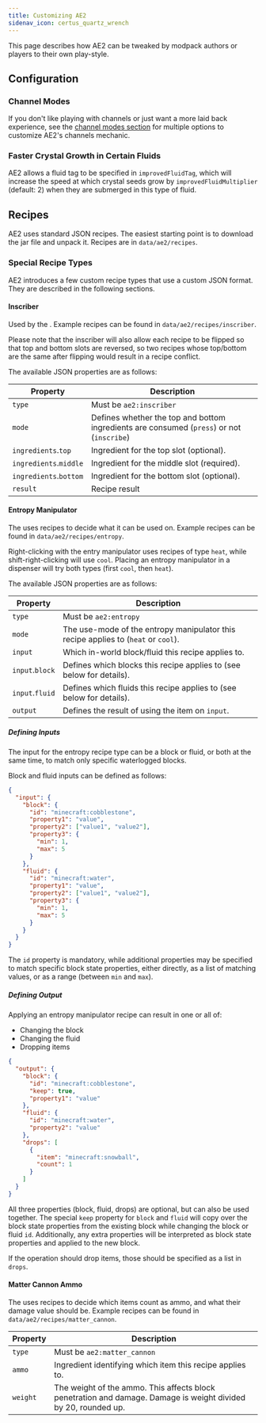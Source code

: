 ```yaml
---
title: Customizing AE2
sidenav_icon: certus_quartz_wrench
---
```


This page describes how AE2 can be tweaked by modpack authors or players to their own play-style.

## Configuration

### Channel Modes

If you don't like playing with channels or just want a more laid back experience, see the
[channel modes section](features/me-network/channels.md#channel-modes) for multiple options
to customize AE2's channels mechanic.

### Faster Crystal Growth in Certain Fluids

AE2 allows a fluid tag to be specified in `improvedFluidTag`, which will increase the speed at which crystal seeds
grow by `improvedFluidMultiplier` (default: 2) when they are submerged in this type of fluid.

## Recipes

AE2 uses standard JSON recipes. The easiest starting point is to download the jar file and unpack it. Recipes are
in `data/ae2/recipes`.

### Special Recipe Types

AE2 introduces a few custom recipe types that use a custom JSON format. They are described in the following sections.

#### Inscriber

Used by the <ItemLink id="inscriber" />. Example recipes can be found in `data/ae2/recipes/inscriber`.

Please note that the inscriber will also allow each recipe to be flipped so that top and bottom slots are reversed, so
two recipes whose top/bottom are the same after flipping would result in a recipe conflict.

The available JSON properties are as follows:

| Property               | Description                                                                               |
| ---------------------- | ----------------------------------------------------------------------------------------- |
| `type`                 | Must be `ae2:inscriber`                                                                   |
| `mode`                 | Defines whether the top and bottom ingredients are consumed (`press`) or not (`inscribe`) |
| `ingredients`.`top`    | Ingredient for the top slot (optional).                                                   |
| `ingredients`.`middle` | Ingredient for the middle slot (required).                                                |
| `ingredients`.`bottom` | Ingredient for the bottom slot (optional).                                                |
| `result`               | Recipe result                                                                             |

#### Entropy Manipulator

The <ItemLink id="entropy_manipulator" /> uses recipes to decide what it can be used on.
Example recipes can be found in `data/ae2/recipes/entropy`.

Right-clicking with the entry manipulator uses recipes of type `heat`, while shift-right-clicking will use `cool`.
Placing an entropy manipulator in a dispenser will try both types (first `cool`, then `heat`).

The available JSON properties are as follows:

| Property        | Description                                                                        |
| --------------- | ---------------------------------------------------------------------------------- |
| `type`          | Must be `ae2:entropy`                                                              |
| `mode`          | The use-mode of the entropy manipulator this recipe applies to (`heat` or `cool`). |
| `input`         | Which in-world block/fluid this recipe applies to.                                 |
| `input`.`block` | Defines which blocks this recipe applies to (see below for details).               |
| `input`.`fluid` | Defines which fluids this recipe applies to (see below for details).               |
| `output`        | Defines the result of using the item on `input`.                                   |

##### Defining Inputs

The input for the entropy recipe type can be a block or fluid, or both at the same time, to match only
specific waterlogged blocks.

Block and fluid inputs can be defined as follows:

```json
{
  "input": {
    "block": {
      "id": "minecraft:cobblestone",
      "property1": "value",
      "property2": ["value1", "value2"],
      "property3": {
        "min": 1,
        "max": 5
      }
    },
    "fluid": {
      "id": "minecraft:water",
      "property1": "value",
      "property2": ["value1", "value2"],
      "property3": {
        "min": 1,
        "max": 5
      }
    }
  }
}
```

The `id` property is mandatory, while additional properties may be specified to match specific block state properties,
either directly, as a list of matching values, or as a range (between `min` and `max`).

##### Defining Output

Applying an entropy manipulator recipe can result in one or all of:

- Changing the block
- Changing the fluid
- Dropping items

```json
{
  "output": {
    "block": {
      "id": "minecraft:cobblestone",
      "keep": true,
      "property1": "value"
    },
    "fluid": {
      "id": "minecraft:water",
      "property2": "value"
    },
    "drops": [
      {
        "item": "minecraft:snowball",
        "count": 1
      }
    ]
  }
}
```

All three properties (block, fluid, drops) are optional, but can also be used together.
The special `keep` property for `block` and `fluid` will copy over the block state properties from the existing
block while changing the block or fluid `id`. Additionally, any extra properties will be interpreted as block state
properties and applied to the new block.

If the operation should drop items, those should be specified as a list in `drops`.

#### Matter Cannon Ammo

The <ItemLink id="matter_cannon" /> uses recipes to decide which items count as ammo, and what their damage value should
be. Example recipes can be found in `data/ae2/recipes/matter_cannon`.

| Property | Description                                                                                                    |
| -------- | -------------------------------------------------------------------------------------------------------------- |
| `type`   | Must be `ae2:matter_cannon`                                                                                    |
| `ammo`   | Ingredient identifying which item this recipe applies to.                                                      |
| `weight` | The weight of the ammo. This affects block penetration and damage. Damage is weight divided by 20, rounded up. |
